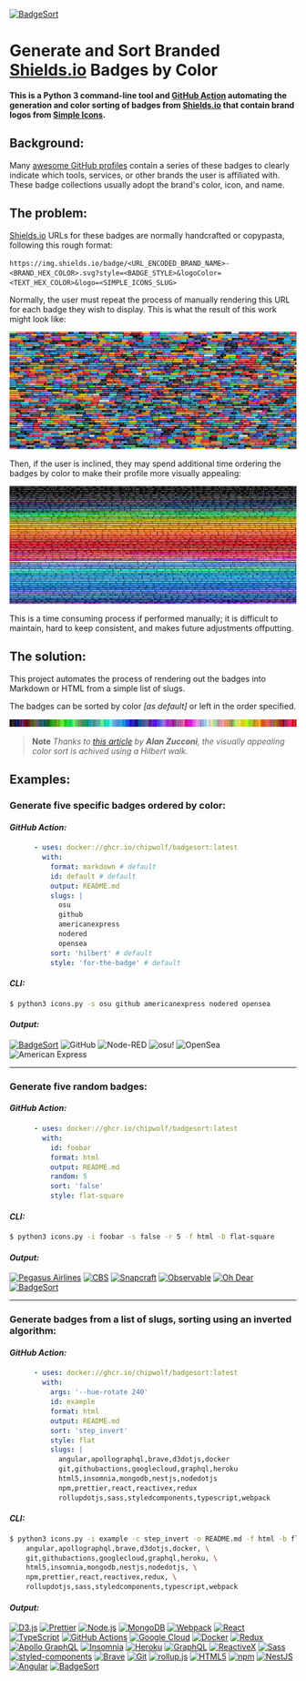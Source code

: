 [![BadgeSort](https://img.shields.io/badge/BadgeSort-000000.svg?style=for-the-badge&logo=githubsponsors)](https://github.com/ChipWolf/BadgeSort)

# Generate and Sort Branded [Shields.io](https://shields.io) Badges by Color

**This is a Python 3 command-line tool and [GitHub Action](https://github.com/features/actions) automating the generation and color sorting of badges from [Shields.io](https://shields.io) that contain brand logos from [Simple Icons](https://simpleicons.org/).**

## Background:

Many [awesome GitHub profiles](https://github.com/abhisheknaiidu/awesome-github-profile-readme) contain a series of these badges to clearly indicate which tools, services, or other brands the user is affiliated with. These badge collections usually adopt the brand's color, icon, and name.

## The problem:

[Shields.io](https://shields.io) URLs for these badges are normally handcrafted or copypasta, following this rough format:

`https://img.shields.io/badge/<URL_ENCODED_BRAND_NAME>-<BRAND_HEX_COLOR>.svg?style=<BADGE_STYLE>&logoColor=<TEXT_HEX_COLOR>&logo=<SIMPLE_ICONS_SLUG>`

Normally, the user must repeat the process of manually rendering this URL for each badge they wish to display. This is what the result of this work might look like:

![Unsorted Badges](./.github/unsorted.png)

Then, if the user is inclined, they may spend additional time ordering the badges by color to make their profile more visually appealing:

![Sorted Badges](./.github/sorted.png)

This is a time consuming process if performed manually; it is difficult to maintain, hard to keep consistent, and makes future adjustments offputting.

## The solution:

This project automates the process of rendering out the badges into Markdown or HTML from a simple list of slugs.

The badges can be sorted by color _[as default]_ or left in the order specified.

![1D Hilbert sorted colors](./.github/hilbert.png)

> **Note**
> _Thanks to [this article](https://www.alanzucconi.com/2015/09/30/colour-sorting/) by **Alan Zucconi**, the visually appealing color sort is achived using a Hilbert walk._

## Examples:

### Generate five specific badges ordered by color:

#### _GitHub Action:_

```yaml
      - uses: docker://ghcr.io/chipwolf/badgesort:latest
        with:
          format: markdown # default
          id: default # default
          output: README.md
          slugs: |
            osu
            github
            americanexpress
            nodered
            opensea
          sort: 'hilbert' # default
          style: 'for-the-badge' # default
```

#### _CLI:_

```bash
$ python3 icons.py -s osu github americanexpress nodered opensea
```

#### _Output:_

<!-- start chipwolf/badgesort default -->
[![BadgeSort](https://img.shields.io/badge/BadgeSort-000000.svg?style=for-the-badge&logo=githubsponsors)](https://github.com/ChipWolf/BadgeSort)
![GitHub](https://img.shields.io/badge/GitHub-181717.svg?style=for-the-badge&logo=github&logoColor=white)
![Node-RED](https://img.shields.io/badge/Node--RED-8F0000.svg?style=for-the-badge&logo=nodered&logoColor=white)
![osu!](https://img.shields.io/badge/osu%21-FF66AA.svg?style=for-the-badge&logo=osu&logoColor=white)
![OpenSea](https://img.shields.io/badge/OpenSea-2081E2.svg?style=for-the-badge&logo=opensea&logoColor=white)
![American Express](https://img.shields.io/badge/American%20Express-2E77BC.svg?style=for-the-badge&logo=americanexpress&logoColor=white)
<!-- end chipwolf/badgesort default -->

---

### Generate five random badges:

#### _GitHub Action:_

```yaml
      - uses: docker://ghcr.io/chipwolf/badgesort:latest
        with:
          id: foobar
          format: html
          output: README.md
          random: 5
          sort: 'false'
          style: flat-square
```

#### _CLI:_

```bash
$ python3 icons.py -i foobar -s false -r 5 -f html -b flat-square
```

#### _Output:_

<!-- start chipwolf/badgesort foobar -->
<p>
  <a href="#"><img alt="Pegasus Airlines" src="https://img.shields.io/badge/Pegasus%20Airlines-FDC43E.svg?style=flat-square&logo=pegasusairlines&logoColor=black"></a>
  <a href="#"><img alt="CBS" src="https://img.shields.io/badge/CBS-033963.svg?style=flat-square&logo=cbs&logoColor=white"></a>
  <a href="#"><img alt="Snapcraft" src="https://img.shields.io/badge/Snapcraft-82BEA0.svg?style=flat-square&logo=snapcraft&logoColor=white"></a>
  <a href="#"><img alt="Observable" src="https://img.shields.io/badge/Observable-353E58.svg?style=flat-square&logo=observable&logoColor=white"></a>
  <a href="#"><img alt="Oh Dear" src="https://img.shields.io/badge/Oh%20Dear-FFFFFF.svg?style=flat-square&logo=ohdear&logoColor=black"></a>
  <a href="https://github.com/ChipWolf/BadgeSort"><img alt="BadgeSort" src="https://img.shields.io/badge/BadgeSort-000000.svg?style=flat-square&logo=githubsponsors"></a>
</p>
<!-- end chipwolf/badgesort foobar -->

---

### Generate badges from a list of slugs, sorting using an inverted algorithm:

#### _GitHub Action:_

```yaml
      - uses: docker://ghcr.io/chipwolf/badgesort:latest
        with:
          args: '--hue-rotate 240'
          id: example
          format: html
          output: README.md
          sort: 'step_invert'
          style: flat
          slugs: |
            angular,apollographql,brave,d3dotjs,docker
            git,githubactions,googlecloud,graphql,heroku
            html5,insomnia,mongodb,nestjs,nodedotjs
            npm,prettier,react,reactivex,redux
            rollupdotjs,sass,styledcomponents,typescript,webpack
```

#### _CLI:_

```bash
$ python3 icons.py -i example -c step_invert -o README.md -f html -b flat-square --hue-rotate 240 -s \
    angular,apollographql,brave,d3dotjs,docker, \
    git,githubactions,googlecloud,graphql,heroku, \
    html5,insomnia,mongodb,nestjs,nodedotjs, \
    npm,prettier,react,reactivex,redux, \
    rollupdotjs,sass,styledcomponents,typescript,webpack
```

#### _Output:_

<!-- start chipwolf/badgesort example -->
<p>
  <a href="#"><img alt="D3.js" src="https://img.shields.io/badge/D3.js-F9A03C.svg?style=flat&logo=d3dotjs&logoColor=white"></a>
  <a href="#"><img alt="Prettier" src="https://img.shields.io/badge/Prettier-F7B93E.svg?style=flat&logo=prettier&logoColor=black"></a>
  <a href="#"><img alt="Node.js" src="https://img.shields.io/badge/Node.js-339933.svg?style=flat&logo=nodedotjs&logoColor=white"></a>
  <a href="#"><img alt="MongoDB" src="https://img.shields.io/badge/MongoDB-47A248.svg?style=flat&logo=mongodb&logoColor=white"></a>
  <a href="#"><img alt="Webpack" src="https://img.shields.io/badge/Webpack-8DD6F9.svg?style=flat&logo=webpack&logoColor=black"></a>
  <a href="#"><img alt="React" src="https://img.shields.io/badge/React-61DAFB.svg?style=flat&logo=react&logoColor=black"></a>
  <a href="#"><img alt="TypeScript" src="https://img.shields.io/badge/TypeScript-3178C6.svg?style=flat&logo=typescript&logoColor=white"></a>
  <a href="#"><img alt="GitHub Actions" src="https://img.shields.io/badge/GitHub%20Actions-2088FF.svg?style=flat&logo=githubactions&logoColor=white"></a>
  <a href="#"><img alt="Google Cloud" src="https://img.shields.io/badge/Google%20Cloud-4285F4.svg?style=flat&logo=googlecloud&logoColor=white"></a>
  <a href="#"><img alt="Docker" src="https://img.shields.io/badge/Docker-2496ED.svg?style=flat&logo=docker&logoColor=white"></a>
  <a href="#"><img alt="Redux" src="https://img.shields.io/badge/Redux-764ABC.svg?style=flat&logo=redux&logoColor=white"></a>
  <a href="#"><img alt="Apollo GraphQL" src="https://img.shields.io/badge/Apollo%20GraphQL-311C87.svg?style=flat&logo=apollographql&logoColor=white"></a>
  <a href="#"><img alt="Insomnia" src="https://img.shields.io/badge/Insomnia-4000BF.svg?style=flat&logo=insomnia&logoColor=white"></a>
  <a href="#"><img alt="Heroku" src="https://img.shields.io/badge/Heroku-430098.svg?style=flat&logo=heroku&logoColor=white"></a>
  <a href="#"><img alt="GraphQL" src="https://img.shields.io/badge/GraphQL-E10098.svg?style=flat&logo=graphql&logoColor=white"></a>
  <a href="#"><img alt="ReactiveX" src="https://img.shields.io/badge/ReactiveX-B7178C.svg?style=flat&logo=reactivex&logoColor=white"></a>
  <a href="#"><img alt="Sass" src="https://img.shields.io/badge/Sass-CC6699.svg?style=flat&logo=sass&logoColor=white"></a>
  <a href="#"><img alt="styled-components" src="https://img.shields.io/badge/styled--components-DB7093.svg?style=flat&logo=styledcomponents&logoColor=white"></a>
  <a href="#"><img alt="Brave" src="https://img.shields.io/badge/Brave-FB542B.svg?style=flat&logo=brave&logoColor=white"></a>
  <a href="#"><img alt="Git" src="https://img.shields.io/badge/Git-F05032.svg?style=flat&logo=git&logoColor=white"></a>
  <a href="#"><img alt="rollup.js" src="https://img.shields.io/badge/rollup.js-EC4A3F.svg?style=flat&logo=rollupdotjs&logoColor=white"></a>
  <a href="#"><img alt="HTML5" src="https://img.shields.io/badge/HTML5-E34F26.svg?style=flat&logo=html5&logoColor=white"></a>
  <a href="#"><img alt="npm" src="https://img.shields.io/badge/npm-CB3837.svg?style=flat&logo=npm&logoColor=white"></a>
  <a href="#"><img alt="NestJS" src="https://img.shields.io/badge/NestJS-E0234E.svg?style=flat&logo=nestjs&logoColor=white"></a>
  <a href="#"><img alt="Angular" src="https://img.shields.io/badge/Angular-DD0031.svg?style=flat&logo=angular&logoColor=white"></a>
  <a href="https://github.com/ChipWolf/BadgeSort"><img alt="BadgeSort" src="https://img.shields.io/badge/BadgeSort-000000.svg?style=flat&logo=githubsponsors"></a>
</p>
<!-- end chipwolf/badgesort example -->
